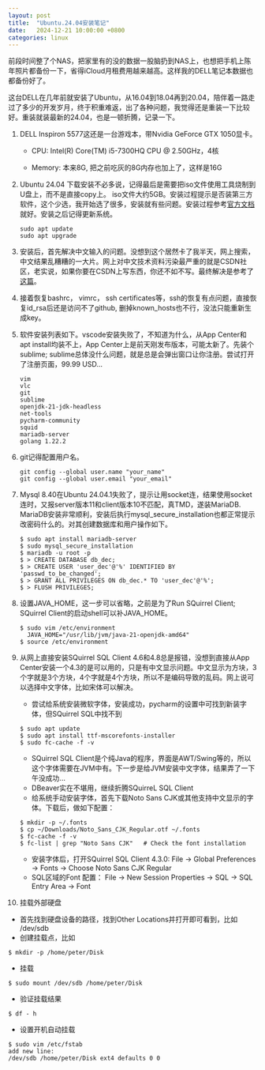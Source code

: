 ```yaml
---
layout: post
title:  "Ubuntu.24.04安装笔记"
date:   2024-12-21 10:00:00 +0800
categories: linux
---
```


前段时间整了个NAS，把家里有的没的数据一股脑扔到NAS上，也想把手机上陈年照片都备份一下，省得iCloud月租费用越来越高。这样我的DELL笔记本数据也都备份好了。

这台DELL在几年前就安装了Ubuntu，从16.04到18.04再到20.04，陪伴着一路走过了多少的开发岁月，终于积重难返，出了各种问题，我觉得还是重装一下比较好。重装就装最新的24.04，也是一顿折腾，记录一下。 

1. DELL Inspiron 5577这还是一台游戏本，带Nvidia GeForce GTX 1050显卡。

   - CPU: Intel(R) Core(TM) i5-7300HQ CPU @ 2.50GHz，4核

   - Memory: 本来8G, 把之前吃灰的8G内存也加上了，这样是16G

2. Ubuntu 24.04 下载安装不必多说，记得最后是需要把iso文件使用工具烧制到U盘上，而不是直接copy上。 iso文件大约5GB。安装过程提示是否装第三方软件，这个少选，我开始选了很多，安装就有些问题。安装过程参考[官方文档](https://ubuntu.com/tutorials/install-ubuntu-desktop)就好。安装之后记得更新系统。

   ```
   sudo apt update
   sudo apt upgrade
   ```
3. 安装后，首先解决中文输入的问题。没想到这个居然卡了我半天，网上搜索，中文结果乱糟糟的一大片。网上对中文技术资料污染最严重的就是CSDN社区，老实说，如果你要在CSDN上写东西，你还不如不写。最终解决是参考了[这篇](http://www.huerpu.cc:7000/?p=741)。

4. 接着恢复bashrc， vimrc， ssh certificates等，ssh的恢复有点问题，直接恢复id_rsa后还是访问不了github, 删掉known_hosts也不行，没法只能重新生成key。

5. 软件安装列表如下。vscode安装失败了，不知道为什么，从App Center和apt install均装不上，App Center上是前天刚发布版本，可能太新了。先装个sublime; sublime总体没什么问题，就是总是会弹出窗口让你注册。尝试打开了注册页面，99.99 USD...

   ```
   vim
   vlc
   git    
   sublime
   openjdk-21-jdk-headless
   net-tools
   pycharm-community
   squid
   mariadb-server
   golang 1.22.2
   ```
6. git记得配置用户名。

   ```
   git config --global user.name "your_name"
   git config --global user.email "your_email"
   ```
 
7. Mysql 8.40在Ubuntu 24.04.1失败了，提示让用socket连，结果使用socket连时，又报server版本11和client版本10不匹配，真TMD，遂装MariaDB. MariaDB安装非常顺利，安装后执行mysql_secure_installation也都正常提示改密码什么的。对其创建数据库和用户操作如下。

   ```
   $ sudo apt install mariadb-server
   $ sudo mysql_secure_installation
   $ mariadb -u root -p
   $ > CREATE DATABASE db_dec;
   $ > CREATE USER 'user_dec'@'%' IDENTIFIED BY 'passwd_to_be_changed';
   $ > GRANT ALL PRIVILEGES ON db_dec.* TO 'user_dec'@'%';
   $ > FLUSH PRIVILEGES;
   ```
   
8. 设置JAVA_HOME，这一步可以省略，之前是为了Run SQuirrel Client; SQuirrel Client的启动shell可以补JAVA_HOME。 
   ```
   $ sudo vim /etc/environment
     JAVA_HOME="/usr/lib/jvm/java-21-openjdk-amd64"
   $ source /etc/environment
   ```

9. 从网上直接安装SQuirrel SQL Client 4.6和4.8总是报错，没想到直接从App Center安装一个4.3的是可以用的，只是有中文显示问题。中文显示为方块，3个字就是3个方块，4个字就是4个方块，所以不是编码导致的乱码。网上说可以选择中文字体，比如宋体可以解决。

   - 尝试给系统安装微软字体，安装成功，pycharm的设置中可找到新装字体，但SQuirrel SQL中找不到
   ```
   $ sudo apt update
   $ sudo apt install ttf-mscorefonts-installer
   $ sudo fc-cache -f -v
   ``` 
   - SQuirrel SQL Client是个纯Java的程序，界面是AWT/Swing等的，所以这个字体需要在JVM中有。下一步是给JVM安装中文字体，结果弄了一下午没成功...
   - DBeaver实在不堪用，继续折腾SQuirreL SQL Client
   - 给系统手动安装字体，首先下载Noto Sans CJK或其他支持中文显示的字体。下载后，做如下配置：
   ```
   $ mkdir -p ~/.fonts
   $ cp ~/Downloads/Noto_Sans_CJK_Regular.otf ~/.fonts
   $ fc-cache -f -v 
   $ fc-list | grep "Noto Sans CJK"   # Check the font installation
   ```
   - 安装字体后，打开SQuirrel SQL Client 4.3.0:  File -> Global Preferences -> Fonts -> Choose Noto Sans CJK Regular
   - SQL区域的Font 配置： File -> New Session Properties -> SQL -> SQL Entry Area -> Font

10. 挂载外部硬盘

   - 首先找到硬盘设备的路径，找到Other Locations并打开即可看到，比如 /dev/sdb
   - 创建挂载点，比如
   ```
   $ mkdir -p /home/peter/Disk
   ```
   - 挂载
   ```
   $ sudo mount /dev/sdb /home/peter/Disk
   ```
   - 验证挂载结果   
   ```
   $ df - h 
   ```
   - 设置开机自动挂载    
   ```
   $ sudo vim /etc/fstab 
   add new line:
   /dev/sdb /home/peter/Disk ext4 defaults 0 0
   ```
